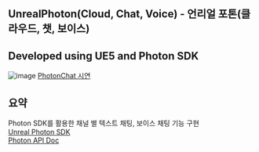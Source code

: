 ## UnrealPhoton(Cloud, Chat, Voice) - 언리얼 포톤(클라우드, 챗, 보이스)
## Developed using UE5 and Photon SDK 

![image](https://github.com/DevNexy/UnrealPhoton/assets/92451281/c4cd10ea-a005-45f1-a5a3-2cf6e68ed78e)
[PhotonChat 시연](https://youtu.be/f85KT7glvdM)
## 요약
Photon SDK를 활용한 채널 별 텍스트 채팅, 보이스 채팅 기능 구현   
[Unreal Photon SDK](https://www.photonengine.com/sdks#realtime-sdkrealtimewindows)   
[Photon API Doc](https://doc-api.photonengine.com/en/cpp/current/index.html)
